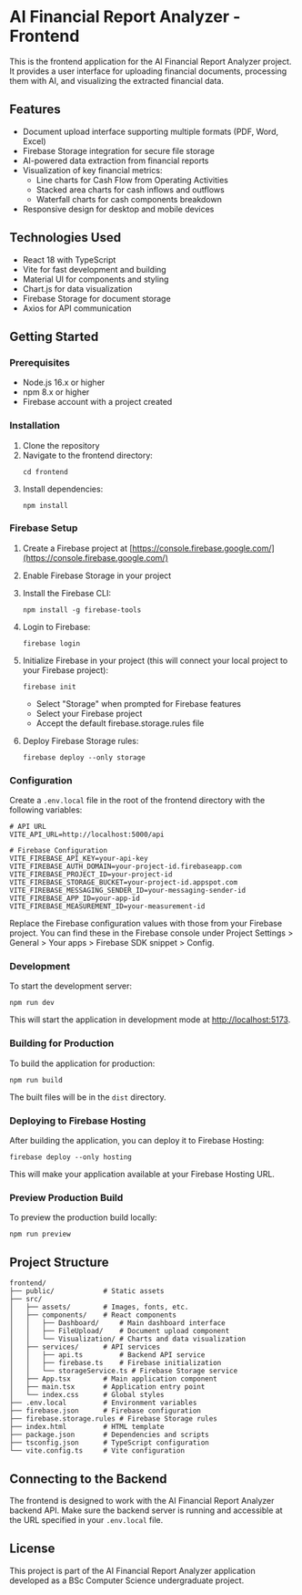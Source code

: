 # AI Financial Report Analyzer - Frontend

This is the frontend application for the AI Financial Report Analyzer project. It provides a user interface for uploading financial documents, processing them with AI, and visualizing the extracted financial data.

## Features

- Document upload interface supporting multiple formats (PDF, Word, Excel)
- Firebase Storage integration for secure file storage
- AI-powered data extraction from financial reports
- Visualization of key financial metrics:
  - Line charts for Cash Flow from Operating Activities
  - Stacked area charts for cash inflows and outflows
  - Waterfall charts for cash components breakdown
- Responsive design for desktop and mobile devices

## Technologies Used

- React 18 with TypeScript
- Vite for fast development and building
- Material UI for components and styling
- Chart.js for data visualization
- Firebase Storage for document storage
- Axios for API communication

## Getting Started

### Prerequisites

- Node.js 16.x or higher
- npm 8.x or higher
- Firebase account with a project created

### Installation

1. Clone the repository
2. Navigate to the frontend directory:
   ```
   cd frontend
   ```
3. Install dependencies:
   ```
   npm install
   ```

### Firebase Setup

1. Create a Firebase project at [https://console.firebase.google.com/](https://console.firebase.google.com/)
2. Enable Firebase Storage in your project
3. Install the Firebase CLI:
   ```
   npm install -g firebase-tools
   ```
4. Login to Firebase:
   ```
   firebase login
   ```
5. Initialize Firebase in your project (this will connect your local project to your Firebase project):
   ```
   firebase init
   ```
   - Select "Storage" when prompted for Firebase features
   - Select your Firebase project
   - Accept the default firebase.storage.rules file
   
6. Deploy Firebase Storage rules:
   ```
   firebase deploy --only storage
   ```

### Configuration

Create a `.env.local` file in the root of the frontend directory with the following variables:

```
# API URL
VITE_API_URL=http://localhost:5000/api

# Firebase Configuration
VITE_FIREBASE_API_KEY=your-api-key
VITE_FIREBASE_AUTH_DOMAIN=your-project-id.firebaseapp.com
VITE_FIREBASE_PROJECT_ID=your-project-id
VITE_FIREBASE_STORAGE_BUCKET=your-project-id.appspot.com
VITE_FIREBASE_MESSAGING_SENDER_ID=your-messaging-sender-id
VITE_FIREBASE_APP_ID=your-app-id
VITE_FIREBASE_MEASUREMENT_ID=your-measurement-id
```

Replace the Firebase configuration values with those from your Firebase project. You can find these in the Firebase console under Project Settings > General > Your apps > Firebase SDK snippet > Config.

### Development

To start the development server:

```
npm run dev
```

This will start the application in development mode at [http://localhost:5173](http://localhost:5173).

### Building for Production

To build the application for production:

```
npm run build
```

The built files will be in the `dist` directory.

### Deploying to Firebase Hosting

After building the application, you can deploy it to Firebase Hosting:

```
firebase deploy --only hosting
```

This will make your application available at your Firebase Hosting URL.

### Preview Production Build

To preview the production build locally:

```
npm run preview
```

## Project Structure

```
frontend/
├── public/            # Static assets
├── src/
│   ├── assets/        # Images, fonts, etc.
│   ├── components/    # React components
│   │   ├── Dashboard/     # Main dashboard interface
│   │   ├── FileUpload/    # Document upload component
│   │   └── Visualization/ # Charts and data visualization
│   ├── services/      # API services
│   │   ├── api.ts         # Backend API service
│   │   ├── firebase.ts    # Firebase initialization
│   │   └── storageService.ts # Firebase Storage service
│   ├── App.tsx        # Main application component
│   ├── main.tsx       # Application entry point
│   └── index.css      # Global styles
├── .env.local         # Environment variables
├── firebase.json      # Firebase configuration
├── firebase.storage.rules # Firebase Storage rules
├── index.html         # HTML template
├── package.json       # Dependencies and scripts
├── tsconfig.json      # TypeScript configuration
└── vite.config.ts     # Vite configuration
```

## Connecting to the Backend

The frontend is designed to work with the AI Financial Report Analyzer backend API. Make sure the backend server is running and accessible at the URL specified in your `.env.local` file.

## License

This project is part of the AI Financial Report Analyzer application developed as a BSc Computer Science undergraduate project.
